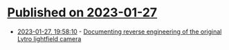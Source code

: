 # [Published on 2023-01-27](index.md)

* [2023-01-27, 19:58:10](https://lobste.rs/s/htzmlg/documenting_reverse_engineering) - [Documenting reverse engineering of the original Lytro lightfield camera](https://github.com/ea/lytro_unlock)
